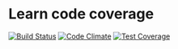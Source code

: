 # Learn code coverage

[![Build Status](https://travis-ci.org/besarthoxhaj/cov-example.svg?branch=master)](https://travis-ci.org/besarthoxhaj/cov-example)
[![Code Climate](https://codeclimate.com/github/besarthoxhaj/cov-example/badges/gpa.svg)](https://codeclimate.com/github/besarthoxhaj/cov-example)
[![Test Coverage](https://codeclimate.com/github/besarthoxhaj/cov-example/badges/coverage.svg)](https://codeclimate.com/github/besarthoxhaj/cov-example/coverage)